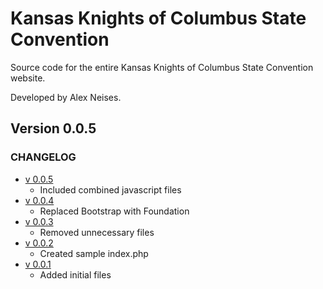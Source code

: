 # Kansas Knights of Columbus State Convention
Source code for the entire Kansas Knights of Columbus State Convention website.

Developed by Alex Neises.

## Version 0.0.5

### CHANGELOG
* [v 0.0.5](https://github.com/AlexNeises/Knights-Convention/releases/tag/0.0.5)
    - Included combined javascript files
* [v 0.0.4](https://github.com/AlexNeises/Knights-Convention/releases/tag/0.0.4)
    - Replaced Bootstrap with Foundation
* [v 0.0.3](https://github.com/AlexNeises/Knights-Convention/releases/tag/0.0.3)
    - Removed unnecessary files
* [v 0.0.2](https://github.com/AlexNeises/Knights-Convention/releases/tag/0.0.2)
    - Created sample index.php
* [v 0.0.1](https://github.com/AlexNeises/Knights-Convention/releases/tag/0.0.1)
    - Added initial files